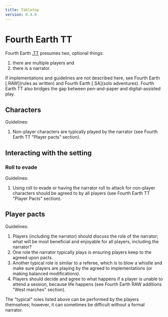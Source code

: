 ```yaml
---
title: Tabletop
version: 0.4.0
---
```


# Fourth Earth TT

Fourth Earth [.TT](tabletop) presumes two, optional things:

1. there are multiple players and
2. there is a narrator.

If implementations and guidelines are not described here, see Fourth Earth [.RAW](rules as written) and Fourth Earth [.SA](solo adventures). Fourth Earth TT also bridges the gap between pen-and-paper and digital-assisted play. 

## Characters

Guidelines:

1. Non-player characters are typically played by the narrator (see Fourth Earth TT "Player pacts" section).

## Interacting with the setting

### Roll to evade

Guidelines:

1. Using roll to evade or having the narrator roll to attack for non-player characters should be agreed to by all players (see Fourth Earth TT "Player Pacts" section).

## Player pacts

Guidelines:

1. Players (including the narrator) should discuss the role of the narrator; what will be most beneficial and enjoyable for all players, including the narrator?
2. One role the narrator typically plays is ensuring players keep to the agreed upon pacts.
3. Another typical role is similar to a referee, which is to blow a whistle and make sure players are playing by the agreed to implementations (or making balanced modifications).
4. Players should decide and agree to what happens if a player is unable to attend a session, because life happens (see Fourth Earth RAW additions "West marches" section).

The "typical" roles listed above can be performed by the players themselves; however, it can sometimes be difficult without a formal narrator.